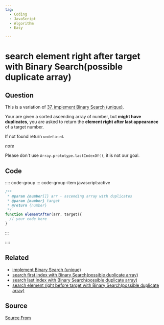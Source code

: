 ```yaml
---
tag:
  - Coding
  - JavaScript
  - Algorithm
  - Easy

---
```

  
# search element right after target with Binary Search(possible duplicate array)

## Question
This is a variation of [37\. implement Binary Search (unique)](https://bigfrontend.dev/problem/implement-Binary-Search-Unique).

Your are given a sorted ascending array of number, but **might have duplicates**, you are asked to return the **element right after last appearance** of a target number.

If not found return `undefined`.

_note_

Please don't use `Array.prototype.lastIndexOf()`, it is not our goal.

## Code
:::: code-group
::: code-group-item javascript:active
```javascript
/**
 * @param {number[]} arr - ascending array with duplicates
 * @param {number} target
 * @return {number}
 */
function elementAfter(arr, target){
  // your code here
}
```
:::
    
::::


## Related

+ [implement Binary Search (unique)](./implement-Binary-Search-Unique)
+ [search first index with Binary Search(possible duplicate array)](./search-first-index-with-Binary-Search-duplicate-array)
+ [search last index with Binary Search(possible duplicate array)](./search-last-index-with-Binary-Search-possible-duplicate-array)
+ [search element right before target with Binary Search(possible duplicate array)](./search-element-right-before-target-with-Binary-Search-possible-duplicate-array)
##  Source
[Source From](https://bigfrontend.dev/problem/search-element-right-after-target-with-Binary-Search-possible-duplicate-array)

  